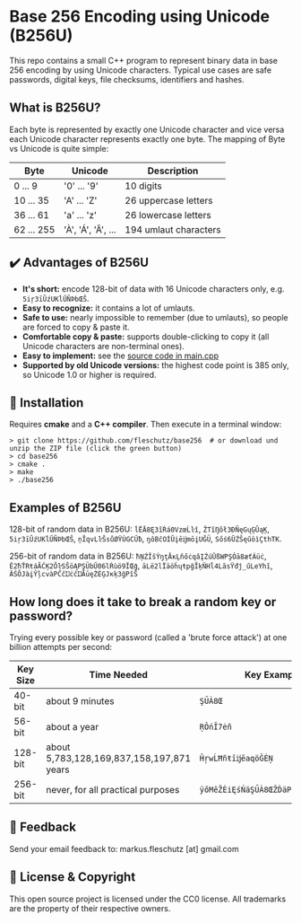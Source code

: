 Base 256 Encoding using Unicode (B256U)
=======================================
This repo contains a small C++ program to represent binary data in base 256 encoding by using Unicode characters. Typical use cases are safe passwords, digital keys, file checksums, identifiers and hashes.

What is B256U?
---------------
Each byte is represented by exactly one Unicode character and vice versa each Unicode character represents exactly one byte. The mapping of Byte vs Unicode is quite simple:

| Byte       | Unicode             | Description           |
|------------|---------------------|-----------------------|
| 0 ... 9    | '0' ... '9'         | 10 digits             |
| 10 ... 35  | 'A' ... 'Z'         | 26 uppercase letters  |
| 36 ... 61  | 'a' ... 'z'         | 26 lowercase letters  |
| 62 ... 255 | 'À', 'Á', 'Â', ...  | 194 umlaut characters |

✔️ Advantages of B256U
-----------------------
* **It's short:** encode 128-bit of data with 16 Unicode characters only, e.g. `5iŗ3īÛźUKĺŰÑÞbŒŜ`.
* **Easy to recognize:** it contains a lot of umlauts.
* **Safe to use:** nearly impossible to remember (due to umlauts), so people are forced to copy & paste it.
* **Comfortable copy & paste:** supports double-clicking to copy it (all Unicode characters are non-terminal ones).
* **Easy to implement:** see the [source code in main.cpp](main.cpp)
* **Supported by old Unicode versions:** the highest code point is 385 only, so Unicode 1.0 or higher is required.

🔧 Installation
----------------
Requires **cmake** and a **C++ compiler**. Then execute in a terminal window: 
```
> git clone https://github.com/fleschutz/base256  # or download und unzip the ZIP file (click the green button)
> cd base256
> cmake .
> make
> ./base256
```


Examples of B256U
-----------------
128-bit of random data in B256U: `ĺËĀ8Ę3ĩŔá0VzœĹŀî`, `ŽTĭŊõł3ÐÑęGųĢÛąĶ`, `5iŗ3īÛźUKĺŰÑÞbŒŜ`, `ņĨqvLŀŠsůØŸÙGCŰƀ`, `ŋôBĉOÍŬįēĳmōįUĞÜ`, `Sőś6ŬŹŠęűöìÇthTK`.

256-bit of random data in B256U: `ħŅŹĬšÝŋţĀĸĻňőċqâĮŹúŪßWPŞÓā8æťÁüċ`, `Ě2ħŤRŧáÃĆĶ2ÕŀSŜöĄPŞÜbŰ06lŔùö9ĬŒģ`, `āLë2lÏäöĥųŧpğĨķŇHĺ4LăsŸđĵ_űLeYhĩ`, `ÂŚÔJàįŶļcvàPĈčĲċĉĲĂūęŻÉĢJĸķ3ğPĭŠ`


How long does it take to break a random key or password?
--------------------------------------------------------
Trying every possible key or password (called a 'brute force attack') at one billion attempts per second:

| Key Size | Time Needed                               | Key Example                        |
|----------|-------------------------------------------|------------------------------------|
|  40-bit  | about 9 minutes                           | `ŞŰÀ8Œ`                            |
|  56-bit  | about a year                              | `ŖÔńĪ7ėñ`                          |
| 128-bit  | about 5,783,128,169,837,158,197,871 years | `ĤŗwĹĦñŧīĳēaqöĜĖŅ`                 |
| 256-bit  | never, for all practical purposes         | `ÿőMêŽĖiĘśŃäŞŰÀ8ŒŽĎäPfSŖÔńiĪ7ėëŷò` |

📧 Feedback
------------
Send your email feedback to: markus.fleschutz [at] gmail.com

🤝 License & Copyright
-----------------------
This open source project is licensed under the CC0 license. All trademarks are the property of their respective owners.

